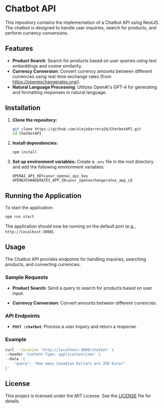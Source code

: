 # Chatbot API

This repository contains the implementation of a Chatbot API using NestJS. The chatbot is designed to handle user inquiries, search for products, and perform currency conversions. 

## Features

- **Product Search**: Search for products based on user queries using text embeddings and cosine similarity.
- **Currency Conversion**: Convert currency amounts between different currencies using real-time exchange rates (from https://openexchangerates.org/).
- **Natural Language Processing**: Utilizes OpenAI's GPT-4 for generating and formatting responses in natural language.

## Installation

1. **Clone the repository:**
   ```bash
   git clone https://github.com/alejobarrera28/ChatbotAPI.git
   cd ChatbotAPI
   ```

2. **Install dependencies:**
   ```bash
   npm install
   ```

3. **Set up environment variables:**
   Create a `.env` file in the root directory and add the following environment variables:
   ```plaintext
   OPENAI_API_KEY=your_openai_api_key
   OPENEXCHANGERATES_APP_ID=your_openexchangerates_app_id
   ```

## Running the Application

To start the application:

```bash
npm run start
```

The application should now be running on the default port (e.g., `http://localhost:3000`).

## Usage

The Chatbot API provides endpoints for handling inquiries, searching products, and converting currencies.

### Sample Requests

- **Product Search:**
  Send a query to search for products based on user input.

- **Currency Conversion:**
  Convert amounts between different currencies.

### API Endpoints

- **`POST /chatbot`**: Process a user inquiry and return a response.

### Example

```bash
curl --location 'http://localhost:3000/chatbot' \
--header 'Content-Type: application/json' \
--data '{
    "query": "How many Canadian Dollars are 350 Euros"
}'
```

## License

This project is licensed under the MIT License. See the [LICENSE](LICENSE) file for details.
